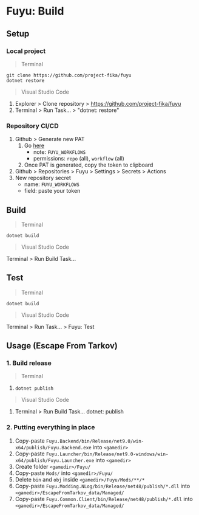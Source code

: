 # Fuyu: Build

## Setup

### Local project

> Terminal

```
git clone https://github.com/project-fika/fuyu
dotnet restore
```

> Visual Studio Code

1. Explorer > Clone repository > https://github.com/project-fika/fuyu
2. Terminal > Run Task... > "dotnet: restore"

### Repository CI/CD

1. Github > Generate new PAT
   1. Go [here](https://github.com/settings/tokens/new)
      - note: `FUYU_WORKFLOWS`
      - permissions: `repo` (all), `workflow` (all)
   2. Once PAT is generated, copy the token to clipboard
2. Github > Repositories > Fuyu > Settings > Secrets > Actions
3. New repository secret
   - name: `FUYU_WORKFLOWS`
   - field: paste your token

## Build

> Terminal

```
dotnet build
```

> Visual Studio Code

Terminal > Run Build Task...

## Test

> Terminal

```
dotnet build
```

> Visual Studio Code

Terminal > Run Task... > Fuyu: Test

## Usage (Escape From Tarkov)

### 1. Build release

> Terminal

1. `dotnet publish`

> Visual Studio Code

1. Terminal > Run Build Task... dotnet: publish

### 2. Putting everything in place

1. Copy-paste `Fuyu.Backend/bin/Release/net9.0/win-x64/publish/Fuyu.Backend.exe` into `<gamedir>`
2. Copy-paste `Fuyu.Launcher/bin/Release/net9.0-windows/win-x64/publish/Fuyu.Launcher.exe` into `<gamedir>`
3. Create folder `<gamedir>/Fuyu/`
4. Copy-paste `Mods/` into `<gamedir>/Fuyu/`
5. Delete `bin` and `obj` inside `<gamedir>/Fuyu/Mods/**/*`
6. Copy-paste `Fuyu.Modding.NLog/bin/Release/net48/publish/*.dll` into `<gamedir>/EscapeFromTarkov_data/Managed/`
7. Copy-paste `Fuyu.Common.Client/bin/Release/net48/publish/*.dll`  into `<gamedir>/EscapeFromTarkov_data/Managed/`
